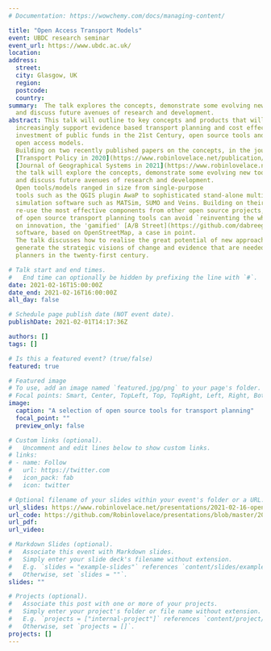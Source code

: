 ```yaml
---
# Documentation: https://wowchemy.com/docs/managing-content/

title: "Open Access Transport Models"
event: UBDC research seminar
event_url: https://www.ubdc.ac.uk/
location: 
address:
  street:
  city: Glasgow, UK
  region:
  postcode:
  country:
summary:  The talk explores the concepts, demonstrate some evolving new tools
  and discuss future avenues of research and development.
abstract: This talk will outline to key concepts and products that will
  increasingly support evidence based transport planning and cost effective
  investment of public funds in the 21st Century, open source tools and
  open access models.
  Building on two recently published papers on the concepts, in the journal
  [Transport Policy in 2020](https://www.robinlovelace.net/publication/lovelace-open-2020/) and in the
  [Journal of Geographical Systems in 2021](https://www.robinlovelace.net/publication/lovelace-open-2021/),
  the talk will explore the concepts, demonstrate some evolving new tools
  and discuss future avenues of research and development.
  Open tools/models ranged in size from single-purpose
  tools such as the QGIS plugin AwaP to sophisticated stand-alone multi-modal traffic
  simulation software such as MATSim, SUMO and Veins. Building on their ability to
  re-use the most effective components from other open source projects, developers
  of open source transport planning tools can avoid `reinventing the wheel' and focus
  on innovation, the 'gamified' [A/B Street](https://github.com/dabreegster/abstreet/#abstreetsimulation) 
  software, based on OpenStreetMap, a case in point. 
  The talk discusses how to realise the great potential of new approaches to
  generate the strategic visions of change and evidence that are needed by transport
  planners in the twenty-first century.

# Talk start and end times.
#   End time can optionally be hidden by prefixing the line with `#`.
date: 2021-02-16T15:00:00Z
date_end: 2021-02-16T16:00:00Z
all_day: false

# Schedule page publish date (NOT event date).
publishDate: 2021-02-01T14:17:36Z

authors: []
tags: []

# Is this a featured event? (true/false)
featured: true

# Featured image
# To use, add an image named `featured.jpg/png` to your page's folder. 
# Focal points: Smart, Center, TopLeft, Top, TopRight, Left, Right, BottomLeft, Bottom, BottomRight.
image:
  caption: "A selection of open source tools for transport planning"
  focal_point: ""
  preview_only: false

# Custom links (optional).
#   Uncomment and edit lines below to show custom links.
# links:
# - name: Follow
#   url: https://twitter.com
#   icon_pack: fab
#   icon: twitter

# Optional filename of your slides within your event's folder or a URL.
url_slides: https://www.robinlovelace.net/presentations/2021-02-16-open-access-transport-models.html#1
url_code: https://github.com/Robinlovelace/presentations/blob/master/2021-02-16-open-access-transport-models.Rmd
url_pdf:
url_video:

# Markdown Slides (optional).
#   Associate this event with Markdown slides.
#   Simply enter your slide deck's filename without extension.
#   E.g. `slides = "example-slides"` references `content/slides/example-slides.md`.
#   Otherwise, set `slides = ""`.
slides: ""

# Projects (optional).
#   Associate this post with one or more of your projects.
#   Simply enter your project's folder or file name without extension.
#   E.g. `projects = ["internal-project"]` references `content/project/deep-learning/index.md`.
#   Otherwise, set `projects = []`.
projects: []
---
```

